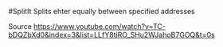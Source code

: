 #SplitIt
Splits ehter equally between specified addresses

Source https://www.youtube.com/watch?v=TC-bDQZbXd0&index=3&list=LLfY8tiRO_SHu2WJahoB7GOQ&t=0s